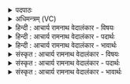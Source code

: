 <details><summary>पदपाठः</summary>

स्तो꣣त्र꣢म्। रा꣣धानाम्। पते। गि꣡र्वा꣢꣯हः। वी꣣र। य꣡स्य꣢꣯। ते꣣। वि꣡भू꣢꣯तिः। वि। भू꣣तिः। अस्तु। सूनृ꣡ता꣢। सू꣣। नृ꣡ता꣢꣯। १६००।
</details>

<details><summary>अधिमन्त्रम् (VC)</summary>

- इन्द्रः
- शुनःशेप  आजीगर्तिः
- गायत्री
- षड्जः
</details>

<details><summary>हिन्दी : आचार्य रामनाथ वेदालंकार - विषयः</summary>

अगले मन्त्र में इन्द्र परमेश्वर की स्तुति है।
</details>

<details><summary>हिन्दी : आचार्य रामनाथ वेदालंकार - पदार्थः</summary>

पदार्थान्वयभाषाः -  हे (राधानां पते) ऐश्वर्यों के स्वामिन्!(गिर्वाहः) वेदवाणियों से प्राप्त करने योग्य (वीर) शूरवीर परमात्मन् ! (यस्य ते) जिन आपका (स्तोत्रम्) स्तुतिकीर्तन सब जगह होता है,उन आपकी (सूनृता) सत्य,प्रिय और मधुर वेदवाणी,हमारे लिए (विभूतिः) वैभव देनेवाली (अस्तु) होवे ॥२॥
</details>

<details><summary>हिन्दी : आचार्य रामनाथ वेदालंकार - भावार्थः</summary>

भावार्थभाषाः -  वेदों को पढ़कर,उनमें विद्यमान सब विद्याओं को जानकर सब मनुष्य वैभवशाली और ब्रह्म का साक्षात्कार करनेवाले होवें ॥२॥
</details>

<details><summary>संस्कृत : आचार्य रामनाथ वेदालंकार - विषयः</summary>

अथेन्द्रं परमेश्वरं स्तौति।
</details>

<details><summary>संस्कृत : आचार्य रामनाथ वेदालंकार - पदार्थः</summary>

पदार्थान्वयभाषाः -  हे (राधानां पते) ऐश्वर्याणां स्वामिन्, (गिर्वाहः२) गीर्भिः वेदवाग्भिः प्राप्तव्य, (वीर) शूर इन्द्र परमात्मन् ! (यस्य ते) यस्य तव (स्तोत्रम्) स्तुतिकीर्तनं सर्वत्र भवति,तस्य तव (सूनृता३) ऋतमयी प्रिया मधुरा च वेदवाक्,अस्मभ्यम् (विभूतिः) वैभवकारिणी (अस्तु) भवतु ॥२॥४
</details>

<details><summary>संस्कृत : आचार्य रामनाथ वेदालंकार - भावार्थः</summary>

भावार्थभाषाः -  वेदानधीत्य तत्रस्थाः सर्वा विद्या विज्ञाय सर्वे जना वैभवशालिनो ब्रह्मसाक्षात्कर्तारश्च भवन्तु ॥२॥
</details>